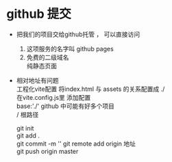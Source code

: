 # github 提交  
- 把我们的项目交给github托管 ， 可以直接访问    
    1. 这项服务的名字叫 github  pages   
    2. 免费的二级域名   
        纯静态页面   

- 相对地址有问题  
    工程化vite配置 将index.html 与 assets 的关系配置成 ./   
    在vite.config.js里 添加配置    
    base:'./'
    github 中可能有好多个项目   
    / 根路径   

    git init      
    git add .  
    git commit -m '' 
    git remote add origin 地址  
    git push origin master